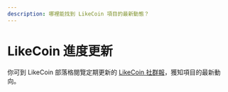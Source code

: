 ```yaml
---
description: 哪裡能找到 LikeCoin 項目的最新動態？
---
```


# LikeCoin 進度更新

你可到 LikeCoin 部落格閱覽定期更新的 [LikeCoin 社群報](https://blog.like.co/zh/category/%E9%80%B2%E5%BA%A6%E6%9B%B4%E6%96%B0/)，獲知項目的最新動向。

